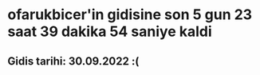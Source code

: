 # ofarukbicer'in gidisine son 5 gun 23 saat 39 dakika 54 saniye kaldi

## Gidis tarihi: 30.09.2022 :(
